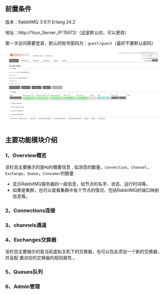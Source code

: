 ## 前置条件

版本：RabbitMQ 3.9.11 Erlang 24.2

地址：http://Your_Server_IP:15672/（这是默认的，可以更改）

第一次访问需要登录，默认的账号密码为：`guest/guest`（最好不要默认密码）

![RabbitMq管理端](../assets/RabbitMq/image/03/image-20240605104329568.png)

## 主要功能模块介绍

### 1、Overview**概览**

该栏目主要展示的是`MQ`的概要信息 , 如消息的数量，`Connection`，`Channel`，`Exchange`，`Queue`，`Consumer`的数量

- 显示RabbitMQ服务器的一般信息，如节点的名字、状态、运行时间等。
- 如果是集群，也可以查看集群中各个节点的情况，包括RabbitMQ的端口映射信息等。



### 2、Connections**连接**

### 3、channels**通道**

### 4、Exchanges交换器

该栏目主要展示的是当前虚拟主机下的交换器，也可以在此添加一个新的交换器， 并且配 置对应的交换器的规则属性 。

### 5、Queues**队列**

### 6、Admin**管理**

